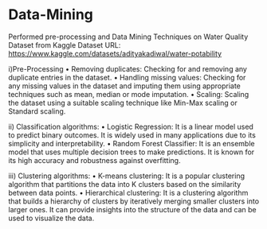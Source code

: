 # Data-Mining

Performed pre-processing and Data Mining Techniques on Water Quality Dataset from Kaggle
Dataset URL: https://www.kaggle.com/datasets/adityakadiwal/water-potability

i)Pre-Processing
• Removing duplicates: Checking for and removing any duplicate entries in 
the dataset.
• Handling missing values: Checking for any missing values in the dataset and 
imputing them using appropriate techniques such as mean, median or 
mode imputation.
• Scaling: Scaling the dataset using a suitable scaling technique like Min-Max 
scaling or Standard scaling.

ii) Classification algorithms:
• Logistic Regression: It is a linear model used to predict binary outcomes. It 
is widely used in many applications due to its simplicity and interpretability.
• Random Forest Classifier: It is an ensemble model that uses multiple 
decision trees to make predictions. It is known for its high accuracy and 
robustness against overfitting.

iii) Clustering algorithms:
• K-means clustering: It is a popular clustering algorithm that partitions the 
data into K clusters based on the similarity between data points. 
• Hierarchical clustering: It is a clustering algorithm that builds a hierarchy of 
clusters by iteratively merging smaller clusters into larger ones. It can 
provide insights into the structure of the data and can be used to visualize 
the data.
